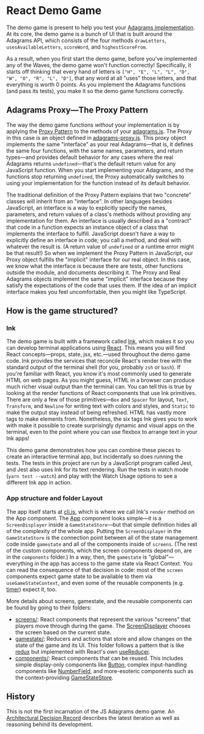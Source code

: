 # React Demo Game

The demo game is present to help you test your [Adagrams implementation](../adagrams.js). At its core, the demo game is a bunch of UI that is built around the Adagrams API, which consists of the four methods `drawLetters`, `usesAvailableLetters`, `scoreWord`, and `highestScoreFrom`.

As a result, when you first start the demo game, before you've implemented any of the Waves, the demo game won't function correctly! Specifically, it starts off thinking that every hand of letters is `["H", "E", "L", "L", "O", "W", "O", "R", "L", "D"]`, that any word at all "uses" those letters, and that everything is worth 0 points. As you implement the Adagrams functions (and pass its tests), you make it so the demo game functions correctly.

## Adagrams Proxy—The Proxy Pattern

The way the demo game functions *without* your implementation is by applying the [Proxy Pattern](https://en.wikipedia.org/wiki/Proxy_pattern) to the methods of your [adagrams.js](../adagrams.js). The Proxy in this case is an object defined in [adagrams-proxy.js](./adagrams-proxy.js). This proxy object implements the same "interface" as your real Adagrams—that is, it defines the same four functions, with the same names, parameters, and return types—and provides default behavior for any cases where the real Adagrams returns `undefined`—that's the default return value for any JavaScript function. When you start implementing your Adagrams, and the functions stop returning `undefined`, the Proxy automatically switches to using your implementation for the function instead of its default behavior.

The traditional definition of the Proxy Pattern explains that two "concrete" classes will inherit from an "interface". In other languages besides JavaScript, an interface is a way to explicitly specify the names, parameters, and return values of a class's methods without providing any implementation for them. An interface is usually described as a "contract" that code in a function expects an instance object of a class that implements the interface to fulfill. JavaScript doesn't have a way to explicitly define an interface in code; you call a method, and deal with whatever the result is. (A return value of `undefined` or a runtime error might be that result!) So when we implement the Proxy Pattern in JavaScript, our Proxy object fulfills the "implicit" interface for our real object. In this case, we know what the interface is because there are tests, other functions outside the module, and documents describing it. The Proxy and Real Adagrams objects implement the same "implicit" interface because they satisfy the expectations of the code that uses them. If the idea of an implicit interface makes you feel uncomfortable, then you might like TypeScript.

## How is the game structured?
### Ink
The demo game is built with a framework called [Ink](https://github.com/vadimdemedes/ink#readme), which makes it so you can develop terminal applications using [React](https://reactjs.org/). This means you will find React concepts—props, state, jsx, etc.—used throughout the demo game code. Ink provides the services that reconcile React's render tree with the standard output of the terminal shell (for you, probably `zsh` or `bash`). If you're familiar with React, you know it's most commonly used to generate HTML on web pages. As you might guess, HTML in a browser can produce much richer visual output than the terminal can. You can tell this is true by looking at the render functions of React components that use Ink primitives. There are only a few of those primitives—`Box` and `Spacer` for layout, `Text`, `Transform`, and `Newline` for writing text with colors and styles, and `Static` to make the output stay instead of being refreshed. HTML has vastly more tags to make elements from. Nonetheless, the six tags Ink gives you to work with make it possible to create surprisingly dynamic and visual apps on the terminal, even to the point where you can use flexbox to arrange text in your Ink apps!

This demo game demonstrates how you can combine these pieces to create an interactive terminal app, but incidentally so does running the tests. The tests in this project are run by a JavaScript program called Jest, and Jest also uses Ink for its text rendering. Run the tests in watch mode (`yarn test --watch`) and play with the Watch Usage options to see a different Ink app in action.

### App structure and folder Layout
The app itself starts at [cli.js](./cli.js), which is where we call Ink's `render` method on the App component. The [App](./app.js) component looks simple—it is a `ScreenDisplayer` inside a `GameStateStore`—but that simple definition hides all of the complexity of the whole app. Putting the `ScreenDisplayer` in the `GameStateStore` is the connection point between all of the state management code inside `gamestate` and all of the components inside of `screens`. (The rest of the custom components, which the screen components depend on, are in the `components` folder.) In a way, then, the `gamestate` is "global"—everything in the app has access to the game state via React Context. You can read the consequence of that decision in code: most of the `screen` components expect game state to be available to them via `useGameStateContext`, and even some of the reusable components (e.g. [timer](./components/timer.js)) expect it, too.

More details about screens, gamestate, and the reusable components can be found by going to their folders:
- [screens/](./screens/): React components that represent the various "screens" that players move through during the game. The [ScreenDisplayer](./screens/index.js) chooses the screen based on the current state.
- [gamestate/](./gamestate/): Reducers and actions that store and allow changes on the state of the game and its UI. This folder follows a pattern that is like [redux](https://redux.js.org/tutorials/essentials/part-1-overview-concepts#what-is-redux) but implemented with React's own [useReducer](https://reactjs.org/docs/hooks-reference.html#usereducer).
- [components/](./components/): React components that can be reused. This includes simple display-only components like [Button](./components/button.js), complex input-handling components like [NumberField](./components/number-field.js), and more-esoteric components such as the context-providing [GameStateStore](./components/gamestate-context.js).

## History
This is not the first incarnation of the JS Adagrams demo game. An [Architectural Decision Record](./docs/adr.md) describes the latest iteration as well as reasoning behind its development.